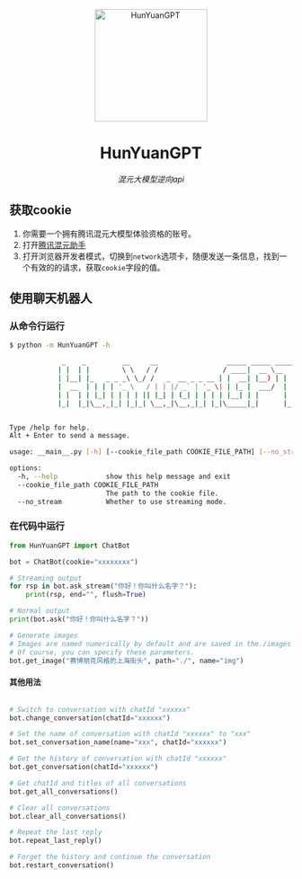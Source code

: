 <div align="center">

<img src="https://xj-psd-1258344703.cos.ap-guangzhou.myqcloud.com/image/hunyuan/logo/animation/welcome-web-repeat.gif" alt="HunYuanGPT" width="200"/>

# HunYuanGPT

_混元大模型逆向api_

</div>

<!-- ## 安装模块

```bash
pip install HunYuanGPT --upgrade
``` -->

## 获取cookie

1. 你需要一个拥有腾讯混元大模型体验资格的账号。
2. 打开[腾讯混元助手](https://hunyuan.tencent.com/bot/chat)
3. 打开浏览器开发者模式，切换到`network`选项卡，随便发送一条信息，找到一个有效的的请求，获取`cookie`字段的值。

## 使用聊天机器人

### 从命令行运行

```bash
$ python -m HunYuanGPT -h

             _    _         __     __                 _____ _____ _______ 
            | |  | |        \ \   / /                / ____|  __ \__   __|
            | |__| |_   _ _ _\ \_/ /   _  __ _ _ __ | |  __| |__) | | |   
            |  __  | | | | '_ \   / | | |/ _` | '_ \| | |_ |  ___/  | |   
            | |  | | |_| | | | | || |_| | (_| | | | | |__| | |      | |   
            |_|  |_|\__,_|_| |_|_| \__,_|\__,_|_| |_|\_____|_|      |_|   


Type /help for help.
Alt + Enter to send a message.

usage: __main__.py [-h] [--cookie_file_path COOKIE_FILE_PATH] [--no_stream]

options:
  -h, --help            show this help message and exit
  --cookie_file_path COOKIE_FILE_PATH
                        The path to the cookie file.
  --no_stream           Whether to use streaming mode.
```

### 在代码中运行

```python
from HunYuanGPT import ChatBot

bot = ChatBot(cookie="xxxxxxxx")

# Streaming output
for rsp in bot.ask_stream("你好！你叫什么名字？"):
    print(rsp, end="", flush=True)

# Normal output
print(bot.ask("你好！你叫什么名字？"))

# Generate images
# Images are named numerically by default and are saved in the./images folder.
# Of course, you can specify these parameters.
bot.get_image("赛博朋克风格的上海街头", path="./", name="img")
```

#### 其他用法

```python

# Switch to conversation with chatId "xxxxxx"
bot.change_conversation(chatId="xxxxxx")

# Set the name of conversation with chatId "xxxxxx" to "xxx"
bot.set_conversation_name(name="xxx", chatId="xxxxxx")

# Get the history of conversation with chatId "xxxxxx"
bot.get_conversation(chatId="xxxxxx")

# Get chatId and titles of all conversations
bot.get_all_conversations()

# Clear all conversations
bot.clear_all_conversations()

# Repeat the last reply
bot.repeat_last_reply()

# Forget the history and continue the conversation
bot.restart_conversation()
```